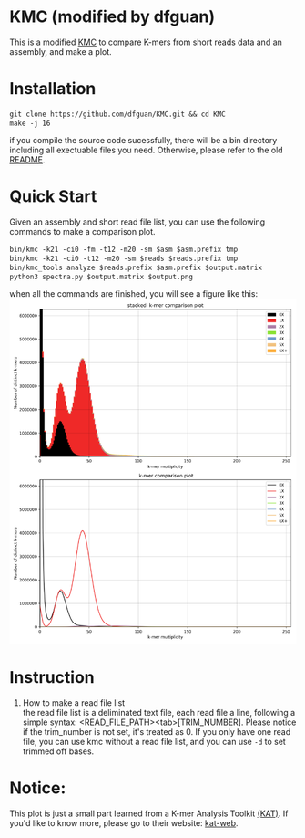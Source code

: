 # KMC (modified by dfguan)
This is a modified [KMC](https://github.com/refresh-bio/KMC) to compare K-mers from short reads data and an assembly, and make a plot.

# Installation

```
git clone https://github.com/dfguan/KMC.git && cd KMC
make -j 16 
```
if you compile the source code sucessfully, there will be a bin directory including all exectuable files you need. Otherwise, please refer to the old [README](https://github.com/dfguan/KMC/blob/master/README.rb.md). 

# Quick Start

Given an assembly and short read file list, you can use the following commands to make a comparison plot.

```
bin/kmc -k21 -ci0 -fm -t12 -m20 -sm $asm $asm.prefix tmp
bin/kmc -k21 -ci0 -t12 -m20 -sm $reads $reads.prefix tmp
bin/kmc_tools analyze $reads.prefix $asm.prefix $output.matrix
python3 spectra.py $output.matrix $output.png
```
when all the commands are finished, you will see a figure like this: ![kmc_plot.png](https://github.com/dfguan/KMC/blob/master/img/kmc_plot.png)


# Instruction

1. How to make a read file list  
	the read file list is a <tab> deliminated text file, each read file a line, following a simple syntax: \<READ\_FILE_PATH\>\<tab\>\[TRIM\_NUMBER\]. Please notice if the trim\_number is not set, it's treated as 0. If you only have one read file, you can use kmc without a read file list, and you can use ``-d`` to set trimmed off bases.
	
	
# Notice:
This plot is just a small part learned from a K-mer Analysis Toolkit [(KAT)](https://github.com/TGAC/KAT). If you'd like to know more, please go to their website: [kat-web](http://www.earlham.ac.uk/kat-tools).
